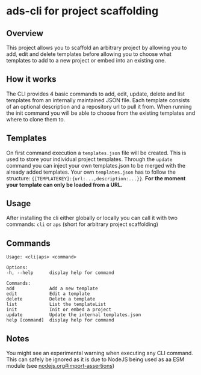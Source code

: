 # ads-cli for project scaffolding

## Overview
This project allows you to scaffold an arbitrary project by allowing you to add, edit and delete templates before allowing you to choose what templates to add to a new project or embed into an existing one.

## How it works
The CLI provides 4 basic commands to add, edit, update, delete and list templates from an internally maintained JSON file. Each template consists of an optional description and a repository url to pull it from. When running the init command you will be able to choose from the existing templates and where to clone them to.

## Templates
On first command execution a ```templates.json``` file will be created. This is used to store your individual project templates. Through the ```update``` command you can inject your own templates.json to be merged with the already added templates. Your own ```templates.json``` has to follow the structure: ```{[TEMPLATEKEY]:{url:...,description:...}}```.
**For the moment your template can only be loaded from a URL.**

## Usage
After installing the cli either globally or locally you can call it with two commands: ```cli``` or ```aps``` (short for arbitrary project scaffolding) 

## Commands
```
Usage: <cli|aps> <command>

Options:
-h, --help      display help for command

Commands:
add             Add a new template
edit            Edit a template
delete          Delete a template
list            List the templateList
init            Init or embed a project
update          Update the internal templates.json
help [command]  display help for command
```

## Notes
You might see an experimental warning when executing any CLI command. This can safely be ignored as it is due to NodeJS being used as aa ESM module (see [nodejs.org#import-assertions](https://nodejs.org/api/esm.html#import-assertions))
